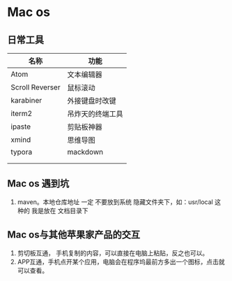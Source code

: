 # Mac os 

## 日常工具



| 名称            | 功能             |
| --------------- | ---------------- |
| Atom            | 文本编辑器       |
| Scroll Reverser | 鼠标滚动         |
| karabiner       | 外接键盘时改键   |
| iterm2          | 吊炸天的终端工具 |
| ipaste          | 剪贴板神器       |
| xmind           | 思维导图         |
| typora          | mackdown         |
|                 |                  |
|                 |                  |





## Mac os 遇到坑

1. maven。本地仓库地址 一定 不要放到系统 隐藏文件夹下，如：usr/local 这种的 我是放在 文档目录下

## Mac os与其他苹果家产品的交互

1. 剪切板互通， 手机复制的内容，可以直接在电脑上粘贴，反之也可以。
2. APP互通，手机点开某个应用，电脑会在程序坞最前方多出一个图标，点击就可以查看。